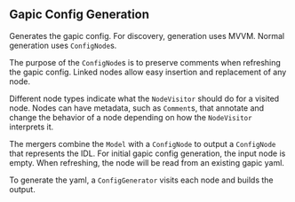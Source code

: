 ## Gapic Config Generation

Generates the gapic config. For discovery, generation uses MVVM. Normal
generation uses `ConfigNode`s.

The purpose of the `ConfigNode`s is to preserve comments when refreshing the
gapic config. Linked nodes allow easy insertion and replacement of any node.

Different node types indicate what the `NodeVisitor` should do for a visited
node. Nodes can have metadata, such as `Comment`s, that annotate and change the
behavior of a node depending on how the `NodeVisitor` interprets it.

The mergers combine the `Model` with a `ConfigNode` to output a `ConfigNode`
that represents the IDL. For initial gapic config generation, the input node is
empty. When refreshing, the node will be read from an existing gapic yaml.

To generate the yaml, a `ConfigGenerator` visits each node and builds the
output.
